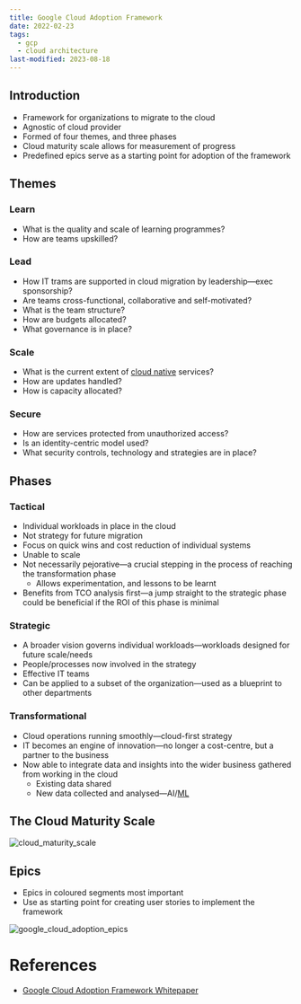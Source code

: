 ```yaml
---
title: Google Cloud Adoption Framework
date: 2022-02-23
tags:
  - gcp
  - cloud architecture
last-modified: 2023-08-18
---
```


## Introduction

- Framework for organizations to migrate to the cloud
- Agnostic of cloud provider
- Formed of four themes, and three phases
- Cloud maturity scale allows for measurement of progress
- Predefined epics serve as a starting point for adoption of the framework

## Themes

### Learn

- What is the quality and scale of learning programmes?
- How are teams upskilled?

### Lead

- How IT trams are supported in cloud migration by leadership—exec sponsorship?
- Are teams cross-functional, collaborative and self-motivated?
- What is the team structure?
- How are budgets allocated?
- What governance is in place?

### Scale

- What is the current extent of [cloud native](notes/The%20Path%20to%20Cloud%20Native.md) services?
- How are updates handled?
- How is capacity allocated?

### Secure

- How are services protected from unauthorized access?
- Is an identity-centric model used?
- What security controls, technology and strategies are in place?

## Phases

### Tactical

- Individual workloads in place in the cloud
- Not strategy for future migration
- Focus on quick wins and cost reduction of individual systems
- Unable to scale
- Not necessarily pejorative—a crucial stepping in the process of reaching the transformation phase
	- Allows experimentation, and lessons to be learnt
- Benefits from TCO analysis first—a jump straight to the strategic phase could be beneficial if the ROI of this phase is minimal

### Strategic

- A broader vision governs individual workloads—workloads designed for future scale/needs
- People/processes now involved in the strategy
- Effective IT teams
- Can be applied to a subset of the organization—used as a blueprint to other departments

### Transformational

- Cloud operations running smoothly—cloud-first strategy
- IT becomes an engine of innovation—no longer a cost-centre, but a partner to the business
- Now able to integrate data and insights into the wider business gathered from working in the cloud
	- Existing data shared
	- New data collected and analysed—AI/[ML](notes/Machine%20Learning.md)

## The Cloud Maturity Scale

![cloud_maturity_scale](files/cloud_maturity_scale.svg)

## Epics

- Epics in coloured segments most important
- Use as starting point for creating user stories to implement the framework

![google_cloud_adoption_epics](files/google_cloud_adoption_epics.svg)

# References

- [Google Cloud Adoption Framework Whitepaper](https://services.google.com/fh/files/misc/google_cloud_adoption_framework_whitepaper.pdf)
